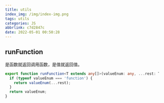 ```yaml
---
title: utils
index_img: /img/index-img.png
tags: utils
categories: JS
abbrlink: c7d2847c
date: 2022-05-01 00:50:28
---
```


## runFunction

是函数就返回调用函数，是值就返回值。

```ts
export function runFunction<T extends any[]>(valueEnum: any, ...rest: T) {
  if (typeof valueEnum === 'function') {
    return valueEnum(...rest);
  }
  return valueEnum;
}

```
